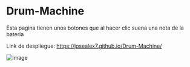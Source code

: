 # Drum-Machine

Esta pagina tienen unos botones que al hacer clic suena una nota de la bateria

Link de despliegue: https://josealex7.github.io/Drum-Machine/

![image](https://user-images.githubusercontent.com/89882027/151450672-8fabf7ce-5596-4c17-8856-64ffd39077f1.png)
